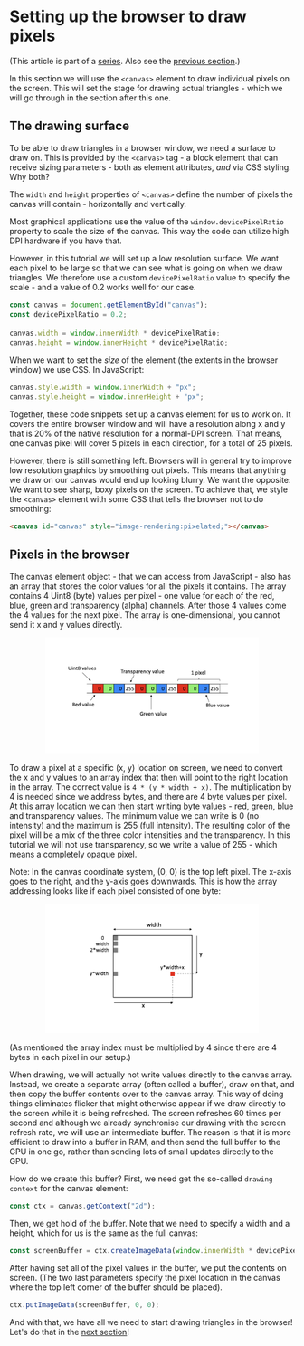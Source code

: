 # Setting up the browser to draw pixels

(This article is part of a [series](https://github.com/kristoffer-dyrkorn/software-renderer/tree/main/tutorial#sections). Also see the [previous section](https://github.com/kristoffer-dyrkorn/software-renderer/tree/main/tutorial/1#readme).)

In this section we will use the `<canvas>` element to draw individual pixels on the screen. This will set the stage for drawing actual triangles - which we will go through in the section after this one.

## The drawing surface

To be able to draw triangles in a browser window, we need a surface to draw on. This is provided by the `<canvas>` tag - a block element that can receive sizing parameters - both as element attributes, _and_ via CSS styling. Why both?

The `width` and `height` properties of `<canvas>` define the number of pixels the canvas will contain - horizontally and vertically.

Most graphical applications use the value of the `window.devicePixelRatio` property to scale the size of the canvas. This way the code can utilize high DPI hardware if you have that.

However, in this tutorial we will set up a low resolution surface. We want each pixel to be large so that we can see what is going on when we draw triangles. We therefore use a custom `devicePixelRatio` value to specify the scale - and a value of 0.2 works well for our case.

```JavaScript
const canvas = document.getElementById("canvas");
const devicePixelRatio = 0.2;

canvas.width = window.innerWidth * devicePixelRatio;
canvas.height = window.innerHeight * devicePixelRatio;
```

When we want to set the _size_ of the element (the extents in the browser window) we use CSS. In JavaScript:

```JavaScript
canvas.style.width = window.innerWidth + "px";
canvas.style.height = window.innerHeight + "px";
```

Together, these code snippets set up a canvas element for us to work on. It covers the entire browser window and will have a resolution along x and y that is 20% of the native resolution for a normal-DPI screen. That means, one canvas pixel will cover 5 pixels in each direction, for a total of 25 pixels.

However, there is still something left. Browsers will in general try to improve low resolution graphics by smoothing out pixels. This means that anything we draw on our canvas would end up looking blurry. We want the opposite: We want to see sharp, boxy pixels on the screen. To achieve that, we style the `<canvas>` element with some CSS that tells the browser not to do smoothing:

```HTML
<canvas id="canvas" style="image-rendering:pixelated;"></canvas>
```

## Pixels in the browser

The canvas element object - that we can access from JavaScript - also has an array that stores the color values for all the pixels it contains. The array contains 4 Uint8 (byte) values per pixel - one value for each of the red, blue, green and transparency (alpha) channels. After those 4 values come the 4 values for the next pixel. The array is one-dimensional, you cannot send it x and y values directly.

<p align="center">
<img src="../images/2-array-values.png" width="75%">
</p>

To draw a pixel at a specific (x, y) location on screen, we need to convert the x and y values to an array index that then will point to the right location in the array. The correct value is `4 * (y * width + x)`. The multiplication by 4 is needed since we address bytes, and there are 4 byte values per pixel. At this array location we can then start writing byte values - red, green, blue and transparency values. The minimum value we can write is 0 (no intensity) and the maximum is 255 (full intensity). The resulting color of the pixel will be a mix of the three color intensities and the transparency. In this tutorial we will not use transparency, so we write a value of 255 - which means a completely opaque pixel.

Note: In the canvas coordinate system, (0, 0) is the top left pixel. The x-axis goes to the right, and the y-axis goes downwards. This is how the array addressing looks like if each pixel consisted of one byte:

<p align="center">
<img src="../images/2-array-indices.png" width="75%">
</p>

(As mentioned the array index must be multiplied by 4 since there are 4 bytes in each pixel in our setup.)

When drawing, we will actually not write values directly to the canvas array. Instead, we create a separate array (often called a buffer), draw on that, and then copy the buffer contents over to the canvas array. This way of doing things eliminates flicker that might otherwise appear if we draw directly to the screen while it is being refreshed. The screen refreshes 60 times per second and although we already synchronise our drawing with the screen refresh rate, we will use an intermediate buffer. The reason is that it is more efficient to draw into a buffer in RAM, and then send the full buffer to the GPU in one go, rather than sending lots of small updates directly to the GPU.

How do we create this buffer? First, we need get the so-called `drawing context` for the canvas element:

```JavaScript
const ctx = canvas.getContext("2d");
```

Then, we get hold of the buffer. Note that we need to specify a width and a height, which for us is the same as the full canvas:

```JavaScript
const screenBuffer = ctx.createImageData(window.innerWidth * devicePixelRatio, window.innerHeight * devicePixelRatio);
```

After having set all of the pixel values in the buffer, we put the contents on screen. (The two last parameters specify the pixel location in the canvas where the top left corner of the buffer should be placed).

```JavaScript
ctx.putImageData(screenBuffer, 0, 0);
```

And with that, we have all we need to start drawing triangles in the browser! Let's do that in the [next section](https://github.com/kristoffer-dyrkorn/software-renderer/tree/main/tutorial/3#readme)!
